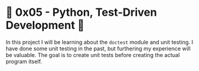 # :shell: 0x05 - Python, Test-Driven Development :shell:

In this project I will be learning about the `doctest` module and unit testing.
I have done some unit testing in the past, but furthering my experience will be valuable.
The goal is to create unit tests before creating the actual program itself.
